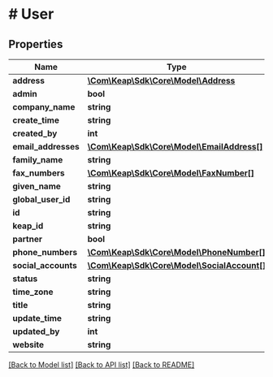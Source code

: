 # # User

## Properties

Name | Type | Description | Notes
------------ | ------------- | ------------- | -------------
**address** | [**\Com\Keap\Sdk\Core\Model\Address**](Address.md) |  | [optional]
**admin** | **bool** |  | [optional]
**company_name** | **string** |  | [optional]
**create_time** | **string** |  | [optional]
**created_by** | **int** |  | [optional]
**email_addresses** | [**\Com\Keap\Sdk\Core\Model\EmailAddress[]**](EmailAddress.md) |  | [optional]
**family_name** | **string** |  | [optional]
**fax_numbers** | [**\Com\Keap\Sdk\Core\Model\FaxNumber[]**](FaxNumber.md) |  | [optional]
**given_name** | **string** |  | [optional]
**global_user_id** | **string** |  | [optional]
**id** | **string** |  | [optional]
**keap_id** | **string** |  | [optional]
**partner** | **bool** |  | [optional]
**phone_numbers** | [**\Com\Keap\Sdk\Core\Model\PhoneNumber[]**](PhoneNumber.md) |  | [optional]
**social_accounts** | [**\Com\Keap\Sdk\Core\Model\SocialAccount[]**](SocialAccount.md) |  | [optional]
**status** | **string** |  | [optional]
**time_zone** | **string** |  | [optional]
**title** | **string** |  | [optional]
**update_time** | **string** |  | [optional]
**updated_by** | **int** |  | [optional]
**website** | **string** |  | [optional]

[[Back to Model list]](../../README.md#models) [[Back to API list]](../../README.md#endpoints) [[Back to README]](../../README.md)
